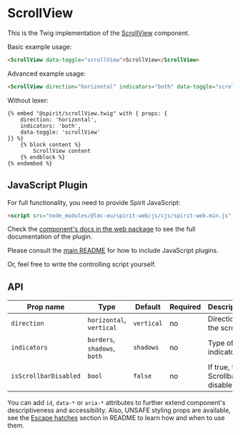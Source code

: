 # ScrollView

This is the Twig implementation of the [ScrollView] component.

Basic example usage:

```html
<ScrollView data-toggle="scrollView">ScrollView</ScrollView>
```

Advanced example usage:

```html
<ScrollView direction="horizontal" indicators="both" data-toggle="scrollView">ScrollView content</ScrollView>
```

Without lexer:

```twig
{% embed "@spirit/scrollView.twig" with { props: {
    direction: 'horizontal',
    indicators: 'both',
    data-toggle: 'scrollView'
}} %}
    {% block content %}
        ScrollView content
    {% endblock %}
{% endembed %}
```

## JavaScript Plugin

For full functionality, you need to provide Spirit JavaScript:

```html
<script src="node_modules/@lmc-eu/spirit-web/js/cjs/spirit-web.min.js" async></script>
```

Check the [component's docs in the web package][web-js-api] to see the full documentation of the plugin.

Please consult the [main README][web-readme] for how to include JavaScript plugins.

Or, feel free to write the controlling script yourself.

## API

| Prop name             | Type                         | Default    | Required | Description                        |
| --------------------- | ---------------------------- | ---------- | -------- | ---------------------------------- |
| `direction`           | `horizontal`, `vertical`     | `vertical` | no       | Direction of the scroll            |
| `indicators`          | `borders`, `shadows`, `both` | `shadows`  | no       | Type of indicators                 |
| `isScrollbarDisabled` | `bool`                       | `false`    | no       | If true, the Scrollbar is disabled |

You can add `id`, `data-*` or `aria-*` attributes to further extend component's
descriptiveness and accessibility. Also, UNSAFE styling props are available,
see the [Escape hatches][escape-hatches] section in README to learn how and when to use them.

[ScrollView]: https://github.com/lmc-eu/spirit-design-system/tree/main/packages/web/src/scss/components/ScrollView
[web-js-api]: https://github.com/lmc-eu/spirit-design-system/blob/main/packages/web/src/scss/components/ScrollView/README.md#javascript-plugin-api
[web-readme]: https://github.com/lmc-eu/spirit-design-system/blob/main/packages/web/README.md
[escape-hatches]: https://github.com/lmc-eu/spirit-design-system/tree/main/packages/web-twig/README.md#escape-hatches
